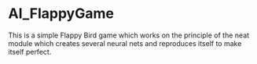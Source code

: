 # AI_FlappyGame
This is a simple Flappy Bird game which works on the principle of the neat module which creates several neural nets and reproduces itself to make itself perfect.
